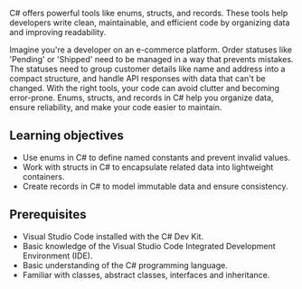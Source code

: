 C# offers powerful tools like enums, structs, and records. These tools help developers write clean, maintainable, and efficient code by organizing data and improving readability.

Imagine you're a developer on an e-commerce platform. Order statuses like 'Pending' or 'Shipped' need to be managed in a way that prevents mistakes. The statuses need to group customer details like name and address into a compact structure, and handle API responses with data that can't be changed. With the right tools, your code can avoid clutter and becoming error-prone. Enums, structs, and records in C# help you organize data, ensure reliability, and make your code easier to maintain.

## Learning objectives

- Use enums in C# to define named constants and prevent invalid values.
- Work with structs in C# to encapsulate related data into lightweight containers.
- Create records in C# to model immutable data and ensure consistency.

## Prerequisites

- Visual Studio Code installed with the C# Dev Kit.
- Basic knowledge of the Visual Studio Code Integrated Development Environment (IDE).
- Basic understanding of the C# programming language.
- Familiar with classes, abstract classes, interfaces and inheritance.
